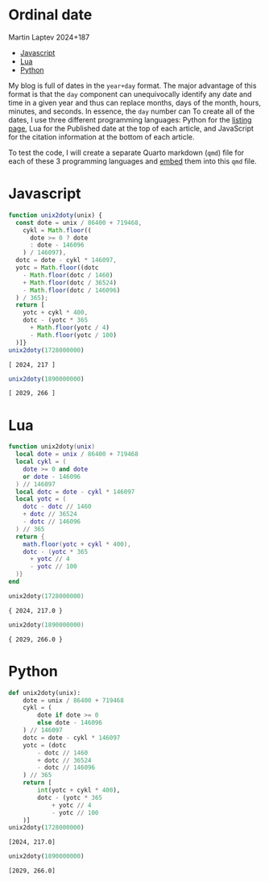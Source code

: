# Ordinal date
Martin Laptev
2024+187

- [Javascript](#javascript)
- [Lua](#lua)
- [Python](#python)

My blog is full of dates in the `year+day` format. The major advantage
of this format is that the `day` component can unequivocally identify
any date and time in a given year and thus can replace months, days of
the month, hours, minutes, and seconds. In essence, the `day` number can
To create all of the dates, I use three different programming languages:
Python for the [listing page](../../list), Lua for the Published date at
the top of each article, and JavaScript for the citation information at
the bottom of each article.

To test the code, I will create a separate Quarto markdown (`qmd`) file
for each of these 3 programming languages and
[embed](https://quarto.org/docs/authoring/notebook-embed.html#overview)
them into this `qmd` file.

# Javascript

<div class="quarto-embed-nb-cell"
notebook="/Users/martinlaptev/maptv/maptv.github.io/dec/date/date.js.ipynb"
notebook-cellId="cell-0">

``` typescript
function unix2doty(unix) {
  const dote = unix / 86400 + 719468,
    cykl = Math.floor((
      dote >= 0 ? dote
      : dote - 146096
    ) / 146097),
  dotc = dote - cykl * 146097,
  yotc = Math.floor((dotc
    - Math.floor(dotc / 1460)
    + Math.floor(dotc / 36524)
    - Math.floor(dotc / 146096)
  ) / 365);
  return [
    yotc + cykl * 400,
    dotc - (yotc * 365
      + Math.floor(yotc / 4)
      - Math.floor(yotc / 100)
  )]}
unix2doty(1728000000)
```

    [ 2024, 217 ]

``` typescript
unix2doty(1890000000)
```

    [ 2029, 266 ]

</div>

# Lua

<div class="quarto-embed-nb-cell"
notebook="/Users/martinlaptev/maptv/maptv.github.io/dec/date/date.lua.ipynb"
notebook-cellId="cell-0">

``` lua
function unix2doty(unix)
  local dote = unix / 86400 + 719468
  local cykl = (
    dote >= 0 and dote
    or dote - 146096
  ) // 146097
  local dotc = dote - cykl * 146097
  local yotc = (
    dotc - dotc // 1460
    + dotc // 36524
    - dotc // 146096
  ) // 365
  return {
    math.floor(yotc + cykl * 400),
    dotc - (yotc * 365
      + yotc // 4
      - yotc // 100
  )}
end
```

``` lua
unix2doty(1728000000)
```

    { 2024, 217.0 } 

``` lua
unix2doty(1890000000)
```

    { 2029, 266.0 } 

</div>

# Python

<div class="quarto-embed-nb-cell"
notebook="/Users/martinlaptev/maptv/maptv.github.io/dec/date/date.py.ipynb"
notebook-cellId="7e8773bb-2923-4806-b39d-d450eaaee222">

``` python
def unix2doty(unix):
    dote = unix / 86400 + 719468
    cykl = (
        dote if dote >= 0
        else dote - 146096
    ) // 146097
    dotc = dote - cykl * 146097
    yotc = (dotc
        - dotc // 1460
        + dotc // 36524
        - dotc // 146096
    ) // 365
    return [
        int(yotc + cykl * 400),
        dotc - (yotc * 365
            + yotc // 4
            - yotc // 100
    )]
unix2doty(1728000000)
```

    [2024, 217.0]

``` python
unix2doty(1890000000)
```

    [2029, 266.0]

</div>
